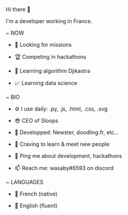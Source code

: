 Hi there 👋

I'm a developer working in France.

~ NOW

* 🔎 Looking for missions

* 🏆 Competing in hackathons

* 🤖 Learning algorithm Djikastra

* 📈 Learning data science


~ BIO

* ⚙️ I use daily: .py, .js, .html, .css, .svg

* 😎 CEO of Sloops

* 💅 Developped: Newster, doodling.fr, etc…

* 🌱 Craving to learn & meet new people

* 💬 Ping me about development, hackathons
 
* 📫 Reach me: wasaby#6593 on discord


~ LANGUAGES

* 🍷 French (native)

* 🍵 English (fluent)
